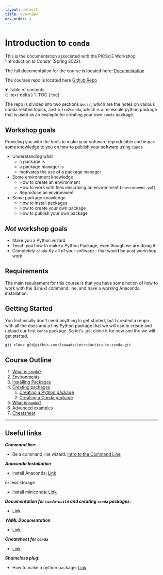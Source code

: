 ```yaml
---
layout: default
title: Overview
nav_order: 1
---
```


# Introduction to `conda`

This is the documentation associated with the PICScIE Workshop 
'Introduction to Conda' (Spring 2022).

The full documentation for the course is located here: 
[Documentation](https://lsawade.github.io/introduction-to-conda/)

The courses repo is located here
[Github Repo](https://github.com/lsawade/introduction-to-conda)


<details open markdown="block">
  <summary>
    Table of contents
  </summary>
  {: .text-delta }
1. TOC
{:toc}
</details>


The repo is divided into two sections `docs/`, which are the notes on various
conda related topics, and `intro2conda`, which is a miniscule python
package that is used as an example for creating your own `conda` package.

## Workshop goals

Providing you with the tools to make your software reproducible and impart 
some knowledge to you on how to publish your software using `conda`

* Understanding what
    * a package is
    * a package manager is
    * motivates the use of a package manager
* Some environment knowledge
    * How to create an environment 
    * How to work with files describing an environment (`environment.yml`)
    * Reproduce an environment
* Some package knowledge
    * How to install packages
    * How to create your own package
    * How to publish your own package

## ***Not*** workshop goals

* Make you a Python wizard
* Teach you how to make a Python Package, even though we are doing it
* Completely `conda`-ify all of your software - that would be post workshop work

## Requirements

The main requirement for this course is that you have some notion of how to work
with the (Linux) command line, and have a working Anaconda installation.

## Getting Started

You technically don't need anything to get started, but I created a reopo with
all the docs and a tiny Python package that we will use to create and upload our
first `conda` package. So let's just clone it for now and the we will get
started.

```bash
git clone git@github.com:lsawade/introduction-to-conda.git
```

## Course Outline

1. [What is `conda`?](what-is-conda.md)
2. [Environments](environments.md)
3. [Installing Packages](installing-packages.md)
4. [Creating packages](creating-a-package/index.md)
    1. [Creating a Python package](creating-a-package/creating-a-python-package.md)
    2. [Creating a Conda package](creating-a-package/creating-a-conda-package.md)
5. [What is `mamba`?](mamba.md)
6. [Advanced examples](advanced.md)
7. [Cheatsheet](cheatsheet.md)

---

## Useful links

***Command line***:
* Be a command line wizard: [Intro to the Command Line](https://github.com/gabeclass/introcmdline)

***Anaconda Installation***
* Install Anaconda: [Link](https://docs.anaconda.com/anaconda/install/index.html)

or less storage
* Install miniconda: [Link](https://docs.conda.io/en/latest/miniconda.html)

***Documentation for `conda-build` and creating `conda` packages***:
* [Link](https://docs.conda.io/projects/conda-build/en/latest/index.html)

***YAML Documentation***
* [Link](https://yaml.org)

***Cheatsheet for `conda`***
* [Link](https://docs.conda.io/projects/conda/en/4.6.0/_downloads/52a95608c49671267e40c689e0bc00ca/conda-cheatsheet.pdf)

***Shameless plug***:
* How to make a python package: [Link](https://lsawade.github.io/how_to_make_a_python_package/index.html)

